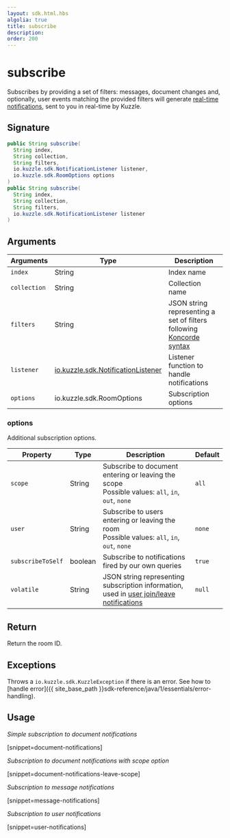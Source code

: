 ```yaml
---
layout: sdk.html.hbs
algolia: true
title: subscribe
description:
order: 200
---
```


# subscribe

Subscribes by providing a set of filters: messages, document changes and, optionally, user events matching the provided filters will generate [real-time notifications]({{site_base_path}}api/1/notifications), sent to you in real-time by Kuzzle.

## Signature

```java
public String subscribe(
  String index,
  String collection,
  String filters,
  io.kuzzle.sdk.NotificationListener listener,
  io.kuzzle.sdk.RoomOptions options
)
public String subscribe(
  String index,
  String collection,
  String filters,
  io.kuzzle.sdk.NotificationListener listener
)
```

## Arguments

| Arguments    | Type    | Description |
|--------------|---------|-------------|
| ``index`` | String | Index name    |
| ``collection`` | String | Collection name    |
| ``filters`` | String | JSON string representing a set of filters following [Koncorde syntax]({{site_base_path}}kuzzle-dsl/1/essential/koncorde) |
| ``listener`` | [io.kuzzle.sdk.NotificationListener]({{site_base_path}}sdk-reference/java/1/essentials/realtime-notifications) | Listener function to handle notifications |
| ``options`` | io.kuzzle.sdk.RoomOptions | Subscription options |

### **options**

Additional subscription options.

| Property   | Type    | Description                       | Default |
| ---------- | ------- | --------------------------------- | ------- |
| `scope` | String | Subscribe to document entering or leaving the scope</br>Possible values: `all`, `in`, `out`, `none` | `all`  |
| `user` | String | Subscribe to users entering or leaving the room</br>Possible values: `all`, `in`, `out`, `none` | `none` |
| `subscribeToSelf` | boolean | Subscribe to notifications fired by our own queries | `true`|
| `volatile` | String | JSON string representing subscription information, used in [user join/leave notifications]({{site_base_path}}api/1/volatile-data) | `null` |

## Return

Return the room ID.

## Exceptions

Throws a `io.kuzzle.sdk.KuzzleException` if there is an error. See how to [handle error]({{ site_base_path }}sdk-reference/java/1/essentials/error-handling).

## Usage

*Simple subscription to document notifications*

[snippet=document-notifications]

*Subscription to document notifications with scope option*

[snippet=document-notifications-leave-scope]

*Subscription to message notifications*

[snippet=message-notifications]

*Subscription to user notifications*

[snippet=user-notifications]
